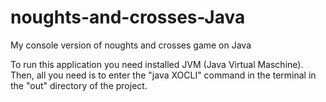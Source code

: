 # noughts-and-crosses-Java
My console version of noughts and crosses game on Java

To run this application you need installed JVM (Java Virtual Maschine).     
    Then, all you need is to enter the "java XOCLI" command in the terminal in the "out" directory of the project.
